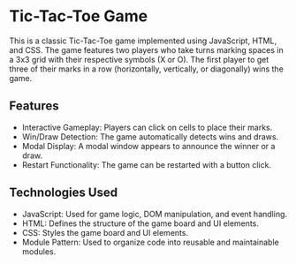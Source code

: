 # Tic-Tac-Toe Game

This is a classic Tic-Tac-Toe game implemented using JavaScript, HTML, and CSS. The game features two players who take turns marking spaces in a 3x3 grid with their respective symbols (X or O). The first player to get three of their marks in a row (horizontally, vertically, or diagonally) wins the game.

## Features

- Interactive Gameplay: Players can click on cells to place their marks.
- Win/Draw Detection: The game automatically detects wins and draws.
- Modal Display: A modal window appears to announce the winner or a draw.
- Restart Functionality: The game can be restarted with a button click.

## Technologies Used

- JavaScript: Used for game logic, DOM manipulation, and event handling.
- HTML: Defines the structure of the game board and UI elements.
- CSS: Styles the game board and UI elements.
- Module Pattern: Used to organize code into reusable and maintainable modules.
